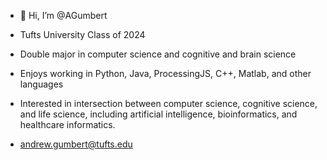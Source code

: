 - 👋 Hi, I’m @AGumbert
- Tufts University Class of 2024
- Double major in computer science and cognitive and brain science


- Enjoys working in Python, Java, ProcessingJS, C++, Matlab, and other languages
- Interested in intersection between computer science, cognitive science, and life science, 
   including artificial intelligence, bioinformatics, and healthcare informatics. 
   
   
 - andrew.gumbert@tufts.edu
 
<!---
AGumbert/AGumbert is a ✨ special ✨ repository because its `README.md` (this file) appears on your GitHub profile.
You can click the Preview link to take a look at your changes.
--->
